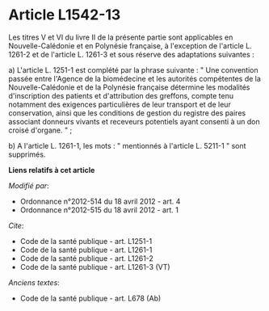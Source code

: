 # Article L1542-13

Les titres V et VI du livre II de la présente partie sont applicables en Nouvelle-Calédonie et en Polynésie française, à
l'exception de l'article L. 1261-2 et de l'article L. 1261-3 et sous réserve des adaptations suivantes : 

a) L'article L. 1251-1 est complété par la phrase suivante : " Une convention passée entre l'Agence de la biomédecine et les
autorités compétentes de la Nouvelle-Calédonie et de la Polynésie française détermine les modalités d'inscription des
patients et d'attribution des greffons, compte tenu notamment des exigences particulières de leur transport et de leur
conservation, ainsi que les conditions de gestion du registre des paires associant donneurs vivants et receveurs potentiels
ayant consenti à un don croisé d'organe. " ; 

b) A l'article L. 1261-1, les mots : " mentionnés à l'article L. 5211-1 " sont supprimés.

**Liens relatifs à cet article**

_Modifié par_:

  - Ordonnance n°2012-514 du 18 avril 2012 - art. 4
  - Ordonnance n°2012-515 du 18 avril 2012 - art. 1

_Cite_:

  - Code de la santé publique - art. L1251-1
  - Code de la santé publique - art. L1261-1
  - Code de la santé publique - art. L1261-2
  - Code de la santé publique - art. L1261-3 (VT)

_Anciens textes_:

  - Code de la santé publique - art. L678 (Ab)
